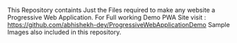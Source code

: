 This Repository containts Just the Files required to make any website a Progressive Web Application.
For Full working Demo PWA Site visit : https://github.com/abhishekh-dey/ProgressiveWebApplicationDemo
Sample Images also included in this repository.
